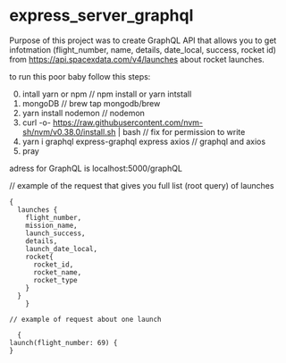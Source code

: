 # express_server_graphql

Purpose of this project was to create GraphQL API  that allows you to get infotmation (flight_number, name, details, date_local, success, rocket id) from https://api.spacexdata.com/v4/launches about rocket launches. 


to run this poor baby follow this steps:

0) intall yarn or npm // npm install or yarn intstall
1) mongoDB                  // brew tap mongodb/brew 
2) yarn install nodemon               // nodemon
3) curl -o- https://raw.githubusercontent.com/nvm-sh/nvm/v0.38.0/install.sh | bash      // fix for permission to write
4) yarn i graphql express-graphql express axios   // graphql and axios 
5) pray

adress for GraphQL is localhost:5000/graphQL

// example of the request that gives you full list (root query) of launches
```
{
  launches {
    flight_number,
    mission_name,
    launch_success,
    details,
    launch_date_local,
    rocket{
      rocket_id,
      rocket_name,
      rocket_type
    }
  }
    }
```

    // example of request about one launch
  ```
    {
  launch(flight_number: 69) {
  }
  ```
